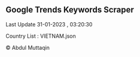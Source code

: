 

## Google Trends Keywords Scraper 
 
Last Update 31-01-2023 , 03:20:30

Country List :
VIETNAM.json



© Abdul Muttaqin 
